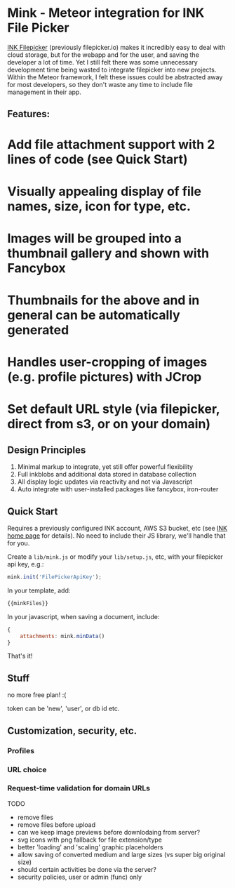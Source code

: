 # Mink - Meteor integration for INK File Picker

[INK Filepicker](https://www.inkfilepicker.com/) (previously filepicker.io) makes it
incredibly easy to deal with cloud storage, but for the webapp and for the user, and
saving the developer a lot of time.  Yet I still felt there was some unnecessary
development time being wasted to integrate filepicker into new projects.  Within the
Meteor framework, I felt these issues could be abstracted away for most developers,
so they don't waste any time to include file management in their app.

## Features:

# Add file attachment support with 2 lines of code (see Quick Start)
# Visually appealing display of file names, size, icon for type, etc.
# Images will be grouped into a thumbnail gallery and shown with Fancybox
# Thumbnails for the above and in general can be automatically generated
# Handles user-cropping of images (e.g. profile pictures) with JCrop
# Set default URL style (via filepicker, direct from s3, or on your domain)

## Design Principles

1. Minimal markup to integrate, yet still offer powerful flexibility
1. Full inkblobs and additional data stored in database collection
1. All display logic updates via reactivity and not via Javascript
1. Auto integrate with user-installed packages like fancybox, iron-router

## Quick Start

Requires a previously configured INK account, AWS S3 bucket, etc (see
[INK home page](https://www.inkfilepicker.com/) for details).  No need
to include their JS library, we'll handle that for you.

Create a `lib/mink.js` or modify your `lib/setup.js`, etc, with your
filepicker api key, e.g.:

```js
mink.init('FilePickerApiKey');
```

In your template, add:

```html
{{minkFiles}}
```

In your javascript, when saving a document, include:

```js
{
	attachments: mink.minData()
}
```

That's it!

## Stuff


no more free plan! :(

token can be 'new', 'user', or db id etc.

## Customization, security, etc.

### Profiles

### URL choice

### Request-time validation for domain URLs

TODO

* remove files
* remove files before upload
* can we keep image previews before downlodaing from server?
* svg icons with png fallback for file extension/type
* better 'loading' and 'scaling' graphic placeholders
* allow saving of converted medium and large sizes (vs super big original size)
* should certain activities be done via the server?
* security policies, user or admin (func) only